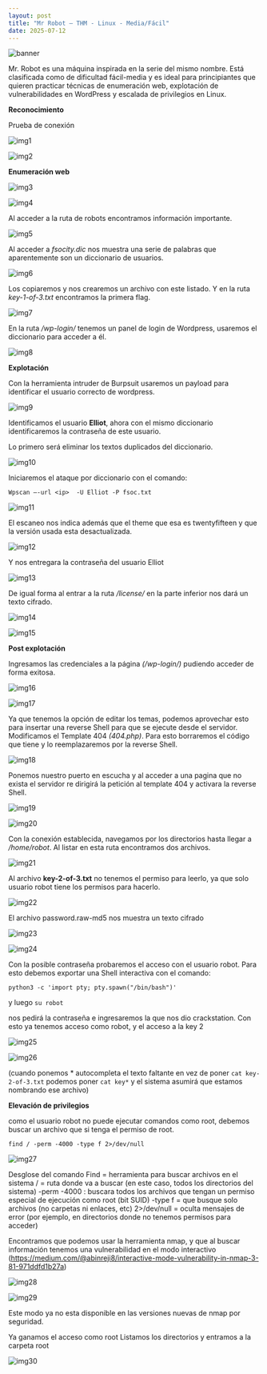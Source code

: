 ```yaml
---
layout: post
title: "Mr Robot – THM - Linux - Media/Fácil"
date: 2025-07-12
---
```

![banner](/secnotes/assets/img/mr_robot/banner.png)

Mr. Robot es una máquina inspirada en la serie del mismo nombre. Está clasificada como de dificultad fácil-media y es ideal para principiantes que quieren practicar técnicas de enumeración web, explotación de vulnerabilidades en WordPress y escalada de privilegios en Linux.

**Reconocimiento**  

Prueba de conexión

![img1](/secnotes/assets/img/mr_robot/1.png)

![img2](/secnotes/assets/img/mr_robot/2.png)
 
**Enumeración web**

![img3](/secnotes/assets/img/mr_robot/3.png)

![img4](/secnotes/assets/img/mr_robot/4.png)
 
Al acceder a la ruta de robots encontramos información importante.

![img5](/secnotes/assets/img/mr_robot/5.png)
 
Al acceder a _fsocity.dic_ nos muestra una serie de palabras que aparentemente son un diccionario de usuarios.

![img6](/secnotes/assets/img/mr_robot/6.png)
 
Los copiaremos y nos crearemos un archivo con este listado. Y en la ruta _key-1-of-3.txt_ encontramos la primera flag.

![img7](/secnotes/assets/img/mr_robot/7.png)
 
En la ruta _/wp-login/_ tenemos un panel de login de Wordpress, usaremos el diccionario para acceder a él.
 
 ![img8](/secnotes/assets/img/mr_robot/8.png)


**Explotación**

Con la herramienta intruder de Burpsuit usaremos un payload para identificar el usuario correcto de wordpress. 

![img9](/secnotes/assets/img/mr_robot/9.png)
 

Identificamos el usuario **Elliot**, ahora con el mismo diccionario identificaremos la contraseña de este usuario.

Lo primero será eliminar los textos duplicados del diccionario.

![img10](/secnotes/assets/img/mr_robot/10.png)
 
Iniciaremos el ataque por diccionario con el comando:

`Wpscan –-url <ip>  -U Elliot -P fsoc.txt`

![img11](/secnotes/assets/img/mr_robot/11.png)
 
El escaneo nos indica además que el theme que esa es twentyfifteen y que la versión usada esta desactualizada.

![img12](/secnotes/assets/img/mr_robot/12.png)
 
Y nos entregara la contraseña del usuario Elliot 

![img13](/secnotes/assets/img/mr_robot/13.png)
 
De igual forma al entrar a la ruta _/license/_ en la parte inferior nos dará un texto cifrado.

![img14](/secnotes/assets/img/mr_robot/14.png)

![img15](/secnotes/assets/img/mr_robot/15.png)
 
**Post explotación**

Ingresamos las credenciales a la página _(/wp-login/)_ pudiendo acceder de forma exitosa.

![img16](/secnotes/assets/img/mr_robot/16.png)

![img17](/secnotes/assets/img/mr_robot/17.png)
  
Ya que tenemos la opción de editar los temas, podemos aprovechar esto para insertar una reverse Shell para que se ejecute desde el servidor.
Modificamos el Template 404 _(404.php)_. Para esto borraremos el código que tiene y lo reemplazaremos por la reverse Shell.

![img18](/secnotes/assets/img/mr_robot/18.png)

Ponemos nuestro puerto en escucha y al acceder a una pagina que no exista el servidor re dirigirá la petición al template 404 y activara la reverse Shell.

![img19](/secnotes/assets/img/mr_robot/19.png)

![img20](/secnotes/assets/img/mr_robot/20.png)
  
Con la conexión establecida, navegamos por los directorios hasta llegar a _/home/robot_. Al listar en esta ruta encontramos dos archivos.

![img21](/secnotes/assets/img/mr_robot/21.png)

Al archivo **key-2-of-3.txt** no tenemos el permiso para leerlo, ya que solo usuario robot tiene los permisos para hacerlo.

![img22](/secnotes/assets/img/mr_robot/22.png)

El archivo password.raw-md5 nos muestra un texto cifrado

![img23](/secnotes/assets/img/mr_robot/23.png) 

![img24](/secnotes/assets/img/mr_robot/24.png)

Con la posible contraseña probaremos el acceso con el usuario robot. Para esto debemos exportar una Shell interactiva con el comando:

`python3 -c 'import pty; pty.spawn("/bin/bash")'`

y luego `su robot`

nos pedirá la contraseña e ingresaremos la que nos dio crackstation. 
Con esto ya tenemos acceso como robot, y el acceso a la key 2

![img25](/secnotes/assets/img/mr_robot/25.png)

![img26](/secnotes/assets/img/mr_robot/26.png)
  
(cuando ponemos * autocompleta el texto faltante en vez de poner `cat key-2-of-3.txt` podemos poner `cat key*`  y el sistema asumirá que estamos nombrando ese archivo)

**Elevación de privilegios**

como el usuario robot no puede ejecutar comandos como root, debemos buscar un archivo que si tenga el permiso de root.

`find / -perm -4000 -type f 2>/dev/null`

![img27](/secnotes/assets/img/mr_robot/27.png)
 
Desglose del comando
Find = herramienta para buscar archivos en el sistema
/ = ruta donde va a buscar (en este caso, todos los directorios del sistema)
-perm -4000 : buscara todos los archivos que tengan un permiso especial de ejecución como root (bit SUID)
-type f = que busque solo archivos (no carpetas ni enlaces, etc)
2>/dev/null = oculta mensajes de error (por ejemplo, en directorios donde no tenemos permisos para acceder)


Encontramos que podemos usar la herramienta nmap, y que al buscar información tenemos una vulnerabilidad en el modo interactivo 
(https://medium.com/@abinreji8/interactive-mode-vulnerability-in-nmap-3-81-971ddfd1b27a)

 ![img28](/secnotes/assets/img/mr_robot/28.png)

 ![img29](/secnotes/assets/img/mr_robot/29.png)

 
Este modo ya no esta disponible en las versiones nuevas de nmap por seguridad.

 
Ya ganamos el acceso como root
Listamos los directorios y entramos a la carpeta root 

![img30](/secnotes/assets/img/mr_robot/30.png)
 

 


